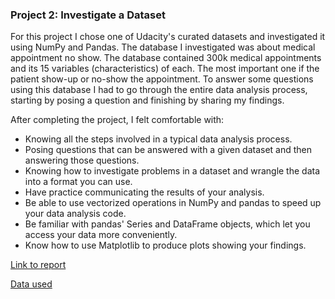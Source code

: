 ### Project 2: Investigate a Dataset
For this project I chose one of Udacity's curated datasets and investigated it using NumPy and Pandas. The database I investigated was about medical appointment no show. The database contained 300k medical appointments and its 15 variables (characteristics) of each. The most important one if the patient show-up or no-show the appointment. To answer some questions using this database I had to go through the entire data analysis process, starting by posing a question and finishing by sharing my findings.

After completing the project, I felt comfortable with:

- Knowing all the steps involved in a typical data analysis process.
- Posing questions that can be answered with a given dataset and then answering those questions.
- Knowing how to investigate problems in a dataset and wrangle the data into a format you can use.
- Have practice communicating the results of your analysis.
- Be able to use vectorized operations in NumPy and pandas to speed up your data analysis code.
- Be familiar with pandas' Series and DataFrame objects, which let you access your data more conveniently.
- Know how to use Matplotlib to produce plots showing your findings.

[Link to report](https://github.com/NickZward/Nanodegree-Data-Analyst/blob/master/Project%202/Investigate%20a%20dataset%20-%20No-show.ipynb)

[Data used](https://www.kaggle.com/joniarroba/noshowappointments)

